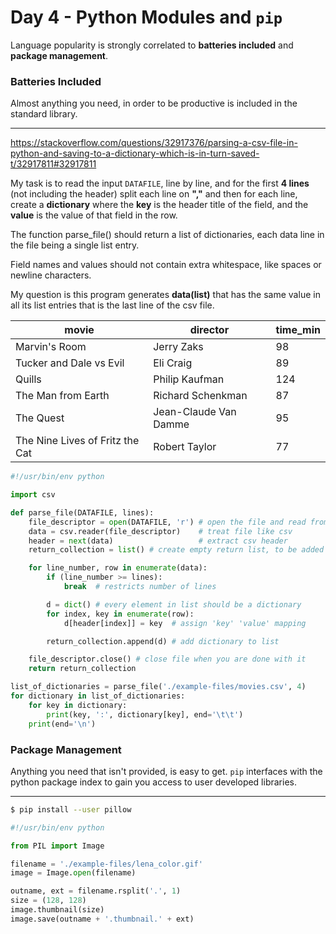 # Day 4 - Python Modules and `pip`

Language popularity is strongly correlated to **batteries included** and **package management**.

### Batteries Included

Almost anything you need, in order to be productive is included in the standard library.

---
https://stackoverflow.com/questions/32917376/parsing-a-csv-file-in-python-and-saving-to-a-dictionary-which-is-in-turn-saved-t/32917811#32917811

My task is to read the input `DATAFILE`, line by line, and for the first **4 lines** (not including the header) split each line on **","** and then for each line, create a **dictionary** where the **key** is the header title of the field, and the **value** is the value of that field in the row.

The function parse_file() should return a list of dictionaries, each data line in the file being a single list entry.

Field names and values should not contain extra whitespace, like spaces or newline characters.

My question is this program generates **data(list)** that has the same value in all its list entries that is the last line of the csv file.


movie                            |   director               |   time_min
---------------------------------|--------------------------|-----------
Marvin's Room                    |   Jerry Zaks             |   98      
Tucker and Dale vs Evil          |   Eli Craig              |   89      
Quills                           |   Philip Kaufman         |   124     
The Man from Earth               |   Richard Schenkman      |   87      
The Quest                        |   Jean-Claude Van Damme  |   95      
The Nine Lives of Fritz the Cat  |   Robert Taylor          |   77      

```python
#!/usr/bin/env python

import csv

def parse_file(DATAFILE, lines):
    file_descriptor = open(DATAFILE, 'r') # open the file and read from it
    data = csv.reader(file_descriptor)    # treat file like csv
    header = next(data)                   # extract csv header
    return_collection = list() # create empty return list, to be added to

    for line_number, row in enumerate(data):
        if (line_number >= lines):
            break  # restricts number of lines

        d = dict() # every element in list should be a dictionary
        for index, key in enumerate(row):
            d[header[index]] = key  # assign 'key' 'value' mapping

        return_collection.append(d) # add dictionary to list

    file_descriptor.close() # close file when you are done with it
    return return_collection

list_of_dictionaries = parse_file('./example-files/movies.csv', 4)
for dictionary in list_of_dictionaries:
    for key in dictionary:
        print(key, ':', dictionary[key], end='\t\t')
    print(end='\n')
```

### Package Management

Anything you need that isn't provided, is easy to get. `pip` interfaces with the python package index to gain you access to user developed libraries.

---
```bash
$ pip install --user pillow
```
```python
#!/usr/bin/env python

from PIL import Image

filename = './example-files/lena_color.gif'
image = Image.open(filename)

outname, ext = filename.rsplit('.', 1)
size = (128, 128)
image.thumbnail(size)
image.save(outname + '.thumbnail.' + ext)
```

